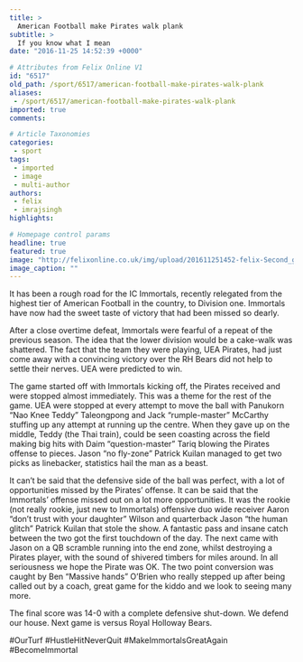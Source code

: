 ```yaml
---
title: >
  American Football make Pirates walk plank
subtitle: >
  If you know what I mean
date: "2016-11-25 14:52:39 +0000"

# Attributes from Felix Online V1
id: "6517"
old_path: /sport/6517/american-football-make-pirates-walk-plank
aliases:
 - /sport/6517/american-football-make-pirates-walk-plank
imported: true
comments:

# Article Taxonomies
categories:
 - sport
tags:
 - imported
 - image
 - multi-author
authors:
 - felix
 - imrajsingh
highlights:

# Homepage control params
headline: true
featured: true
image: "http://felixonline.co.uk/img/upload/201611251452-felix-Second_game felix.jpg"
image_caption: ""
---
```


It has been a rough road for the IC Immortals, recently relegated from the highest tier of American Football in the country, to Division one. Immortals have now had the sweet taste of victory that had been missed so dearly.

After a close overtime defeat, Immortals were fearful of a repeat of the previous season. The idea that the lower division would be a cake-walk was shattered. The fact that the team they were playing, UEA Pirates, had just come away with a convincing victory over the RH Bears did not help to settle their nerves. UEA were predicted to win.

The game started off with Immortals kicking off, the Pirates received and were stopped almost immediately. This was a theme for the rest of the game. UEA were stopped at every attempt to move the ball with Panukorn “Nao Knee Teddy” Taleongpong and Jack “rumple-master” McCarthy stuffing up any attempt at running up the centre. When they gave up on the middle, Teddy (the Thai train), could be seen coasting across the field making big hits with Daim “question-master” Tariq blowing the Pirates offense to pieces. Jason “no fly-zone” Patrick Kuilan managed to get two picks as linebacker, statistics hail the man as a beast.

It can’t be said that the defensive side of the ball was perfect, with a lot of opportunities missed by the Pirates’ offense. It can be said that the Immortals’ offense missed out on a lot more opportunities. It was the rookie (not really rookie, just new to Immortals) offensive duo wide receiver Aaron “don’t trust with your daughter” Wilson and quarterback Jason “the human glitch” Patrick Kuilan that stole the show. A fantastic pass and insane catch between the two got the first touchdown of the day. The next came with Jason on a QB scramble running into the end zone, whilst destroying a Pirates player, with the sound of shivered timbers for miles around. In all seriousness we hope the Pirate was OK. The two point conversion was caught by Ben “Massive hands” O’Brien who really stepped up after being called out by a coach, great game for the kiddo and we look to seeing many more.

The final score was 14-0 with a complete defensive shut-down. We defend our house. Next game is versus Royal Holloway Bears.

#OurTurf #HustleHitNeverQuit #MakeImmortalsGreatAgain #BecomeImmortal
